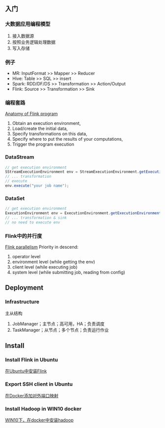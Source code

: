 ## 入门
### 大数据应用编程模型
1. 接入数据源
2. 按照业务逻辑处理数据
3. 写入存储
### 例子
- MR: InputFormat >> Mapper >> Reducer
- Hive: Table >> SQL >> insert
- Spark: RDD/DF/DS >> Transformation >> Action/Output
- Flink: Source >> Transformation >> Sink
### 编程套路
[Anatomy of Flink program](https://nightlies.apache.org/flink/flink-docs-release-1.14/docs/dev/datastream/overview/#anatomy-of-a-flink-program)
1. Obtain an execution environment,
2. Load/create the initial data,
3. Specify transformations on this data,
4. Specify where to put the results of your computations,
5. Trigger the program execution
### DataStream
```java
// get execution environment
SStreamExecutionEnvironment env = StreamExecutionEnvironment.getExecutionEnvironment();
// ... transformation
// execute
env.execute("your job name");
```
### DataSet
```java
// get execution environment
ExecutionEnvironment env = ExecutionEnvironment.getExecutionEnvironment();
// ... transformation & sink
// no need to execute env
```
### Flink中的并行度
[Flink parallelism](https://cloud.tencent.com/developer/article/1613761)
Priority in descend:
1. operator level
2. environment level (while getting the env)
3. client level (while executing job)
4. system level (while submitting job, reading from config)

## Deployment
### Infrastructure
主从结构
1. JobManager；主节点；高可用，HA；负责调度
2. TaskManager；从节点；多个节点；负责运行作业

## Install
### Install Flink in Ubuntu
[在Ubuntu中安装Flink](https://blog.csdn.net/Xin_101/article/details/100043178)
### Export SSH client in Ubuntu
[在Docker添加对外端口映射](https://www.cnblogs.com/kingsonfu/p/11578073.html)
### Install Hadoop in WIN10 docker
[WIN10下，在docker中安装hadoop](https://www.cooooder.com/archives/20210720#:~:text=Win10%E7%8E%AF%E5%A2%83%E4%B8%8B%E4%BD%BF%E7%94%A8Docker%E4%BB%8E%E9%9B%B6%E5%BC%80%E5%A7%8B%E6%90%AD%E5%BB%BAhadoop%E9%9B%86%E7%BE%A4%201.%20%E6%8B%89%E5%8F%96ubuntu%E9%95%9C%E5%83%8F,docker%20pull%20ubuntu)